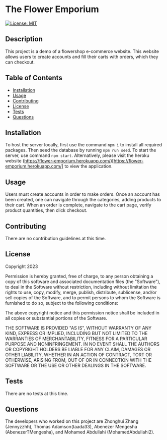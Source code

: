 
# The Flower Emporium
[![License: MIT](https://img.shields.io/badge/License-MIT-yellow.svg)](https://opensource.org/licenses/MIT)

  
## Description

This project is a demo of a flowershop e-commerce website. This website allows users to create accounts and fill their carts with orders, which they can checkout.


## Table of Contents

- [Installation](#installation)
- [Usage](#usage)
- [Contributing](#contributing)
- [License](#license)
- [Tests](#tests)
- [Questions](#questions)

## Installation

To host the server locally, first use the command ```npm i``` to install all required packages. Then seed the database by running ```npm run seed```. To start the server, use command ```npm start```. Alternatively, please visit the heroku website (https://flower-emporium.herokuapp.com/)[https://flower-emporium.herokuapp.com/] to view the application.

## Usage

Users must create accounts in order to make orders. Once an account has been created, one can navigate through the categories, adding products to their cart. When an order is complete, navigate to the cart page, verify product quantities, then click checkout.
    
## Contributing

There are no contribution guidelines at this time.

## License 
    
Copyright 2023

Permission is hereby granted, free of charge, to any person obtaining a copy of this software and associated documentation files (the "Software"), to deal in the Software without restriction, including without limitation the rights to use, copy, modify, merge, publish, distribute, sublicense, and/or sell copies of the Software, and to permit persons to whom the Software is furnished to do so, subject to the following conditions:

The above copyright notice and this permission notice shall be included in all copies or substantial portions of the Software.

THE SOFTWARE IS PROVIDED "AS IS", WITHOUT WARRANTY OF ANY KIND, EXPRESS OR IMPLIED, INCLUDING BUT NOT LIMITED TO THE WARRANTIES OF MERCHANTABILITY, FITNESS FOR A PARTICULAR PURPOSE AND NONINFRINGEMENT. IN NO EVENT SHALL THE AUTHORS OR COPYRIGHT HOLDERS BE LIABLE FOR ANY CLAIM, DAMAGES OR OTHER LIABILITY, WHETHER IN AN ACTION OF CONTRACT, TORT OR OTHERWISE, ARISING FROM, OUT OF OR IN CONNECTION WITH THE SOFTWARE OR THE USE OR OTHER DEALINGS IN THE SOFTWARE.

## Tests

There are no tests at this time.

## Questions

The developers who worked on this project are Zhonghui Zhang (Jennyzzhh), Thomas Adamson(taada33), Abenezer Mengesha (AbenezerTMengesha), and Mohamed Abdullahi (MohamedAbdullahi2).

